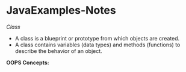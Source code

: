 # JavaExamples-Notes

*Class*
- A class is a blueprint or prototype from which objects are created.
- A class contains variables (data types) and methods (functions) to describe the behavior of an object.

**OOPS Concepts:**
